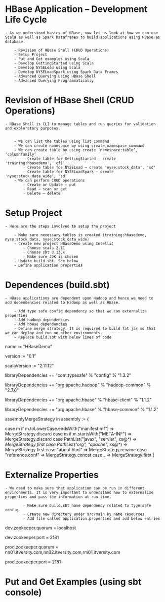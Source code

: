 # HBase Application – Development Life Cycle

	- As we understood basics of HBase, now let us look at how we can use Scala as well as Spark Dataframes to build applications using HBase as database.

    	- Revision of HBase Shell (CRUD Operations)
    	- Setup Project
    	- Put and Get examples using Scala
    	- Develop GettingStarted using Scala
    	- Develop NYSELoad using Scala
    	- Develop NYSELoadSpark using Spark Data Frames
    	- Advanced Querying using HBase Shell
    	- Advanced Querying Programmatically

# Revision of HBase Shell (CRUD Operations)

	- HBase Shell is CLI to manage tables and run queries for validation and exploratory purposes.


    	- We can list the tables using list command
    	- We can create namespace by using create_namespace command
    	- We can create table by using create ‘namespace:table’, ‘columnfamily’
        	- Create table for GettingStarted – create 'training:hbasedemo', 'cf1'
        	- Create table for NYSELoad – create 'nyse:stock_data', 'sd'
        	- Create table for NYSELoadSpark – create 'nyse:stock_data_wide', 'sd'
    	- We can perform CRUD operations
        	- Create or Update – put
        	- Read – scan or get
        	- Delete – delete

# Setup Project

	- Here are the steps involved to setup the project

    	- Make sure necessary tables is created (training:hbasedemo, nyse:stock_data, nyse:stock_data_wide)
    	- Create new project HBaseDemo using IntelliJ
        	- Choose scala 2.11
        	- Choose sbt 0.13.x
        	- Make sure JDK is chosen
    	- Update build.sbt. See below
    	- Define application properties

# Dependences (build.sbt)

	- HBase applications are dependent upon Hadoop and hence we need to add dependencies related to Hadoop as well as HBase.

    	- Add type safe config dependency so that we can externalize properties
    	- Add hadoop dependencies
    	- Add hbase dependencies
    	- Define merge strategy. It is required to build fat jar so that we can deploy and run on other environments.
    	- Replace build.sbt with below lines of code

name := "HBaseDemo"

version := "0.1"

scalaVersion := "2.11.12"

libraryDependencies += "com.typesafe" % "config" % "1.3.2"

libraryDependencies += "org.apache.hadoop" % "hadoop-common" % "2.7.0"

libraryDependencies += "org.apache.hbase" % "hbase-client" % "1.1.2"

libraryDependencies += "org.apache.hbase" % "hbase-common" % "1.1.2"

assemblyMergeStrategy in assembly := {

  case m if m.toLowerCase.endsWith("manifest.mf") => MergeStrategy.discard
  case m if m.startsWith("META-INF") => MergeStrategy.discard
  case PathList("javax", "servlet", xs@_*) => MergeStrategy.first
  case PathList("org", "apache", xs@_*) => MergeStrategy.first
  case "about.html" => MergeStrategy.rename
  case "reference.conf" => MergeStrategy.concat
  case _ => MergeStrategy.first
}

# Externalize Properties

	- We need to make sure that application can be run in different environments. It is very important to understand how to externalize properties and pass the information at run time.

    		- Make sure build.sbt have dependency related to type safe config
    		- Create new directory under src/main by name resources
    		- Add file called application.properties and add below entries

dev.zookeeper.quorum = localhost

dev.zookeeper.port = 2181

prod.zookeeper.quorum = nn01.itversity.com,nn02.itversity.com,rm01.itversity.com

prod.zookeeper.port = 2181

# Put and Get Examples (using sbt console)